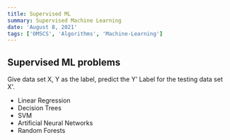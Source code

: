 ```yaml
---
title: Supervised ML
summary: Supervised Machine Learning
date: 'August 8, 2021'
tags: ['OMSCS', 'Algorithms', 'Machine-Learning']
---
```


## Supervised ML problems

Give data set X, Y as the label, predict the Y' Label for the testing data set X'.

* Linear Regression
* Decision Trees
* SVM
* Artificial Neural Networks
* Random Forests
  